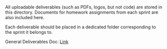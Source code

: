 All uploadable deliverables (such as PDFs, logos, but not code) are stored in this directory. Documents for homework assignments from each sprint are also included here.

Each deliverable should be placed in a dedicated folder corresponding to the sprint it belongs to.

General Deliverables Doc: [Link](https://docs.google.com/document/d/10MT-WTJx2EteUeBXQFA423yhoIfAiuV_cfc0Rx_r5dQ/edit?tab=t.0#heading=h.ezki6tyrg22w) 
